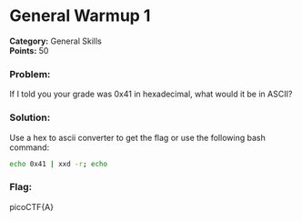 # General Warmup 1
__Category:__ General Skills  
__Points:__ 50

### Problem:

If I told you your grade was 0x41 in hexadecimal, what would it be in ASCII?

### Solution:

Use a hex to ascii converter to get the flag or use the following bash command:

```Bash
echo 0x41 | xxd -r; echo
```

### Flag:

picoCTF{A}
